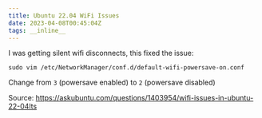 ```yaml
---
title: Ubuntu 22.04 WiFi Issues
date: 2023-04-08T00:45:04Z
tags: __inline__
---
```


I was getting silent wifi disconnects, this fixed the issue:

```
sudo vim /etc/NetworkManager/conf.d/default-wifi-powersave-on.conf
```

Change from `3` (powersave enabled) to `2` (powersave disabled)

Source: https://askubuntu.com/questions/1403954/wifi-issues-in-ubuntu-22-04lts

